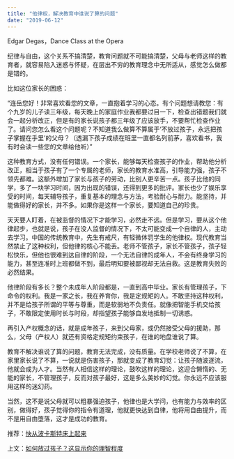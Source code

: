 ```yaml
---
title: "他律权，解决教育中谁说了算的问题"
date: "2019-06-12"
---
```


 Edgar Degas，Dance Class at the Opera

  

纪律与自由，这个关系不搞清楚，教育问题就不可能搞清楚，父母与老师这样的教育者，就容易陷入迷惑与怀疑，在层出不穷的教育理念中无所适从，感觉怎么做都是错的。

比如这位家长的困惑：

“连岳您好！非常喜欢看您的文章，一直抱着学习的心态。有个问题想请教您：有个九岁的儿子读三年级，每天晚上的家庭作业我都要过目一下，检查出错题我们就会一起分析改正，但是有的家长说孩子都三年级了应该放手，不要帮忙检查作业了。请问您怎么看这个问题呢？不知道我么做算不算属于‘不放过孩子，永远把孩子掌握在手里’的父母？（透漏下孩子成绩在班里一直都名列前茅，喜欢看书，我有时会读一些您的文章给他听）”

这种教育方式，没有任何错误。一个家长，能够每天检查孩子的作业，帮助他分析改正，相当于孩子有了一个专属的老师，家长的教育水准高，引导能力强，孩子不领先都难。这额外增加了家长与孩子的劳动，比别人更辛苦一点。孩子比他的同学，多了一块学习时间，因为出现的错误，还得到更多的批评。家长也少了娱乐享受的时间，每天辅导孩子，重复基本的理念与方法，考验耐心与耐力。能坚持，并能做得好的家长，并不多。如果你是这样一个家长，要知道自己的珍贵。

天天要人盯着，在被监督的情况下才能学习，必然走不远。但是学习，要从这个他律起步，也就是说，孩子在没人监督的情况下，不太可能变成一个自律的人，主动去学习。中国的传统教育中，先生有戒尺，有轻微体罚学生的他律权。现代教育当然禁止了这种权利，但他律的核心不能丢。老师不管孩子，家长不管孩子，孩子轻松快乐，但他也很难到达自律的阶段，一个无法自律的成年人，不会有终身学习的能力，甚至连准时上班都做不到，最后明知要被鄙视却无法自救。这是教育失败的必然结果。

他律阶段有多长？整个未成年人阶段都是，一直到高中毕业。家长有管理孩子，下命令的权利。我是一家之长，我在养育你，我是定规矩的人。不敢坚持这种权利，并不是给孩子所谓的平等与尊重，而是软弱地不负责任。就像把智能手机交给孩子，不敢限定使用时长与时段，却指望孩子能够自发地抵制一切诱惑。

再引入产权概念的话，就是成年孩子，来到父母家，或仍然接受父母的援助，那么，父母（产权人）就还有资格定规矩约束孩子，在谁的地盘谁说了算。

教育不解决谁说了算的问题，教育无法完成，没有质量。在学校老师说了不算，在家里家长说了不算，一说就是伤害孩子，那就变成了教育幻觉：让孩子随波逐流，他就会成为人才。当然有人相信这样的理论，鼓吹这样的理论，这迎合懒惰的、无能的家长，不管理孩子，反而对孩子最好，这是多么美妙的幻觉。你永远不应该服用这样的迷幻药。

当然，这不是说父母就可以粗暴强迫孩子，他律也是大学问，也有能力与效率的区别，做得好，孩子觉得你的指令有道理，他就更快达到自律，他将用自由提升，而不是用自由堕落，这才是成功的教育。

  

推荐：[快从波卡斯特床上起来](http://mp.weixin.qq.com/s?__biz=MjM5NDU0Mjk2MQ==&mid=2651632938&idx=1&sn=14e76b6993b4154e8738b488be78b3d5&chksm=bd7e31348a09b822ca5936b7051a3ef2811dde4711d4fa23cde2f9ea6d0f85167acf2a1669e6&scene=21#wechat_redirect)  

上文：[如何放过孩子？这显示你的理智程度](http://mp.weixin.qq.com/s?__biz=MjM5NDU0Mjk2MQ==&mid=2651633798&idx=1&sn=7877b15928d28e1201b89d5d98d40e2a&chksm=bd7e3c988a09b58e4202a484de60c317a1fffd722d3f8c10b72f4d05dd98b41a5c26aed668df&scene=21#wechat_redirect)
